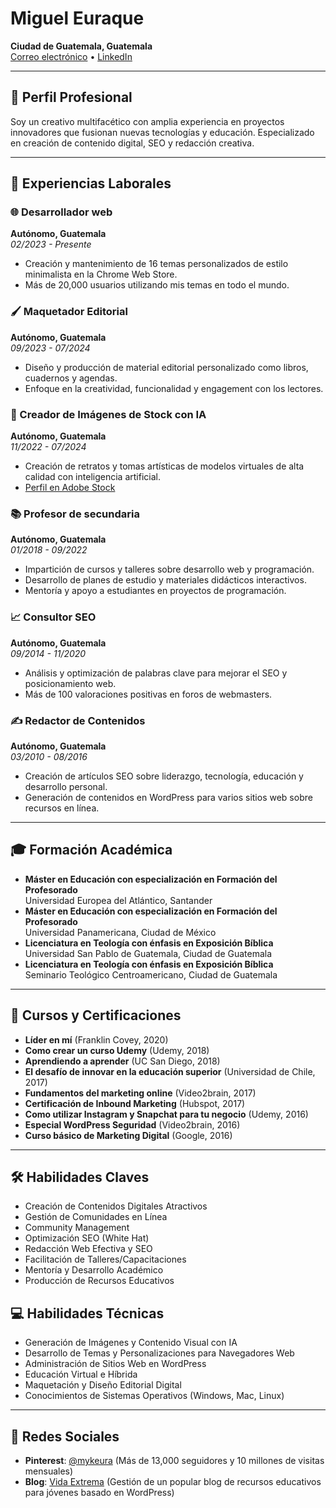 # Miguel Euraque

**Ciudad de Guatemala, Guatemala**  
[Correo electrónico](mailto:miguel@vidaextrema.org) • [LinkedIn](https://linkedin.com/in/mykeura)

---

## 🌟 Perfil Profesional

Soy un creativo multifacético con amplia experiencia en proyectos innovadores que fusionan nuevas tecnologías y educación. Especializado en creación de contenido digital, SEO y redacción creativa.

---

## 💼 Experiencias Laborales

### 🌐 Desarrollador web

**Autónomo, Guatemala**  
_02/2023 - Presente_

- Creación y mantenimiento de 16 temas personalizados de estilo minimalista en la Chrome Web Store.
- Más de 20,000 usuarios utilizando mis temas en todo el mundo.

### 🖌️ Maquetador Editorial

**Autónomo, Guatemala**  
_09/2023 - 07/2024_

- Diseño y producción de material editorial personalizado como libros, cuadernos y agendas.
- Enfoque en la creatividad, funcionalidad y engagement con los lectores.

### 🎨 Creador de Imágenes de Stock con IA

**Autónomo, Guatemala**  
_11/2022 - 07/2024_

- Creación de retratos y tomas artísticas de modelos virtuales de alta calidad con inteligencia artificial.
- [Perfil en Adobe Stock](https://stock.adobe.com/contributor/211684417/Miguel)

### 📚 Profesor de secundaria

**Autónomo, Guatemala**  
_01/2018 - 09/2022_

- Impartición de cursos y talleres sobre desarrollo web y programación.
- Desarrollo de planes de estudio y materiales didácticos interactivos.
- Mentoría y apoyo a estudiantes en proyectos de programación.

### 📈 Consultor SEO

**Autónomo, Guatemala**  
_09/2014 - 11/2020_
- Análisis y optimización de palabras clave para mejorar el SEO y posicionamiento web.
- Más de 100 valoraciones positivas en foros de webmasters.

### ✍️ Redactor de Contenidos

**Autónomo, Guatemala**  
_03/2010 - 08/2016_

- Creación de artículos SEO sobre liderazgo, tecnología, educación y desarrollo personal.
- Generación de contenidos en WordPress para varios sitios web sobre recursos en línea.

---

## 🎓 Formación Académica

- **Máster en Educación con especialización en Formación del Profesorado**  
  Universidad Europea del Atlántico, Santander
- **Máster en Educación con especialización en Formación del Profesorado**  
  Universidad Panamericana, Ciudad de México
- **Licenciatura en Teología con énfasis en Exposición Bíblica**  
  Universidad San Pablo de Guatemala, Ciudad de Guatemala
- **Licenciatura en Teología con énfasis en Exposición Bíblica**  
  Seminario Teológico Centroamericano, Ciudad de Guatemala

---

## 📜 Cursos y Certificaciones

- **Líder en mí** (Franklin Covey, 2020)
- **Como crear un curso Udemy** (Udemy, 2018)
- **Aprendiendo a aprender** (UC San Diego, 2018)
- **El desafío de innovar en la educación superior** (Universidad de Chile, 2017)
- **Fundamentos del marketing online** (Video2brain, 2017)
- **Certificación de Inbound Marketing** (Hubspot, 2017)
- **Como utilizar Instagram y Snapchat para tu negocio** (Udemy, 2016)
- **Especial WordPress Seguridad** (Video2brain, 2016)
- **Curso básico de Marketing Digital** (Google, 2016)

---

## 🛠️ Habilidades Claves

- Creación de Contenidos Digitales Atractivos
- Gestión de Comunidades en Línea
- Community Management
- Optimización SEO (White Hat)
- Redacción Web Efectiva y SEO
- Facilitación de Talleres/Capacitaciones
- Mentoría y Desarrollo Académico
- Producción de Recursos Educativos

## 💻 Habilidades Técnicas

- Generación de Imágenes y Contenido Visual con IA
- Desarrollo de Temas y Personalizaciones para Navegadores Web
- Administración de Sitios Web en WordPress
- Educación Virtual e Híbrida
- Maquetación y Diseño Editorial Digital
- Conocimientos de Sistemas Operativos (Windows, Mac, Linux)

---

## 📱 Redes Sociales

- **Pinterest**: [@mykeura](https://www.pinterest.com/mykeura) (Más de 13,000 seguidores y 10 millones de visitas mensuales)
- **Blog**: [Vida Extrema](https://vidaextrema.com) (Gestión de un popular blog de recursos educativos para jóvenes basado en WordPress)
